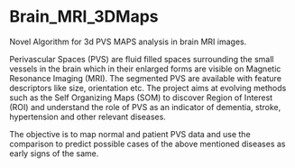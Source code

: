 # Brain_MRI_3DMaps
Novel Algorithm for 3d PVS MAPS analysis in brain MRI images.

Perivascular Spaces (PVS) are 
fluid filled spaces surrounding the small vessels in the
brain which in their enlarged forms are visible on Magnetic Resonance Imaging (MRI). The
segmented PVS are available with feature descriptors like size, orientation etc. The project
aims at evolving methods such as the Self Organizing Maps (SOM) to discover Region
of Interest (ROI) and understand the role of PVS as an indicator of dementia, stroke,
hypertension and other relevant diseases.

The objective is to map normal and patient PVS
data and use the comparison to predict possible cases of the above mentioned diseases as
early signs of the same.
